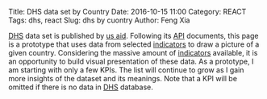 Title: DHS data set by Country
Date: 2016-10-15 11:00
Category: REACT
Tags: dhs, react
Slug: dhs by cuontry
Author: Feng Xia

[DHS][] data set is published by [us aid][]. Following its [API][]
documents, this page is a prototype that
uses data from selected [indicators][]
to draw a picture of a given country.  Considering the massive
amount of [indicators][] available, it is an opportunity
to build visual presentation of these data. As a prototype,
I am starting with only a few KPIs. The list will continue
to grow as I gain more insights of the dataset and its meanings.
Note that a KPI will be
omitted if there is no data in [DHS][] database.

[dhs]: http://dhsprogram.com/data/
[us aid]: https://www.usaid.gov/
[api]: http://api.dhsprogram.com/#/index.html
[indicators]: http://api.dhsprogram.com/#/api-indicators.cfm

<div id="dhs"></div>

<script type="text/babel">

var randomId = function(){
    return "DHS"+(Math.random()*1e32).toString(12);
};

var CountryAlphabeticList = React.createClass({
    render: function(){
        var letter = this.props.letter;
        var setCountry = this.props.setCountry;
        var fields = this.props.countries.map(function(c){
            if (c.CountryName.startsWith(letter) || letter.toLowerCase()=="all"){
                return (
                    <li key={c.DHS_CountryCode} style={{marginTop:"0.7em"}}>
                    <button className="btn btn-default"
                        onClick={setCountry.bind(null,c.DHS_CountryCode)}
                    >
                        {c.CountryName} ({c.DHS_CountryCode})
                    </button>
                    </li>
                );
            }
        });

        return (
            <div>
                <h3>{this.props.letter}</h3>
                <ul className="list-inline">
                    {fields}
                </ul>
            </div>
        );
    }
});

var CountryBox = React.createClass({
    getInitialState: function(){
        return {
            countries: [],
            index: "A",
            loading: true
        }
    },
    componentWillMount: function(){
        var that = this;
        var apiUrl= "http://api.dhsprogram.com/rest/dhs/countries?returnFields=CountryName,DHS_CountryCode&f=json";

        // Get data
        j$.ajax({
            url: apiUrl,
            dataType: "json",
            method: "GET",
            success: function(resp){
                if ((typeof resp != "undefined") && resp){
                    that.setState({
                        countries: resp.Data,
                        loading: false
                    });
                }
            } // end of success
        });
    },
    setIndex: function(letter){
        this.setState({
            index: letter
        });
    },
    render: function(){
        var alphabet = "abcdefghijklmnopqrstuvwxyz".toUpperCase().split("");
        alphabet.unshift("All");
        var current = this.state.index;
        var setIndex = this.setIndex;
        var index = alphabet.map(function(letter){
            var highlight = current==letter?"myhighlight":"";
            return (
                <li key={letter} onClick={setIndex.bind(null,letter)}>
                    <a className={highlight}>{letter}</a>
                </li>
            );
        });
        return (
            <div className="page-header">
                {this.state.loading?
                    <i className="fa fa-spinner">Loading</i>
                : null}
                <ul className="list-inline">
                    {index}
                </ul>
                <CountryAlphabeticList
                    letter={this.state.index}
                    countries={this.state.countries}
                    setCountry={this.props.setCountry} />
            </div>
        );
    }
});

var RootBox = React.createClass({
    getInitialState: function(){
        return {
            countryCode: null,
            graphs: [{
                title: "Age-specific fertility rate for the three years preceding the survey, expressed per 1,000 women",
                indicators:[
                    "FE_FRTR_W_A15",
                    "FE_FRTR_W_A20",
                    "FE_FRTR_W_A25",
                    "FE_FRTR_W_A30",
                    "FE_FRTR_W_A35",
                    "FE_FRTR_W_A40",
                    "FE_FRTR_W_A45",
                ],
                type: "bar"
            },{
                title:"HIV prevalence among couples",
                indicators:[
                    "HA_HPAC_B_CPP",
                    "HA_HPAC_B_CPN",
                    "HA_HPAC_B_CNP",
                    "HA_HPAC_B_CNN"
                ],
                type: "bar"
            }]
        }
    },
    setCountry: function(code){
        this.setState({
            countryCode: code
        });
    },
    render: function(){
        var countryCode = this.state.countryCode;
        var graphs = this.state.graphs.map(function(g){
            var id = randomId();
            return (
                <D3GraphContainer
                    key={id}
                    countryCode={countryCode}
                    {...g}
                />
            );
        });
        return (
            <div>
                <CountryBox setCountry={this.setCountry} />
                {graphs}
            </div>
        );
    }
});

var D3GraphContainer = React.createClass({
    getInitialState: function(){
        return {
            countryCode: "",
            data: []
        }
    },
    getData:function(countryCode, indicators){
        // Set up URL
        var that = this;
        var baseUrl = "http://api.dhsprogram.com/rest/dhs/v4/data?";
        var queries = {
            "countryIds": countryCode,
            "indicatorIds": indicators.join(",")
        };
        var tmp = [];
        for (var key in queries){
            var val = queries[key];
            if (val && (val.length > 0)){
                tmp.push(key + "=" + val);
            }
        }
        var apiUrl = baseUrl+tmp.join("&");
        console.log(apiUrl);

        // Get data
        j$.ajax({
            url: apiUrl,
            dataType: "json",
            method: "GET",
            success: function(resp){
                if ((typeof resp != "undefined") && resp){
                    that.setState({
                        data: resp.Data,
                        countryCode: countryCode
                    });
                }
            } // end of success
        });
    },
    componentWillMount: function(){
        this.debounceGetData = _.debounce(function(countryCode, indicators){
            this.getData(countryCode, indicators);
        }, 500);

        // container id
        this.containerId = randomId();
    },
    render: function(){
        // Update data if country code has changed
        if (this.props.countryCode && !_.isEqual(this.state.countryCode, this.props.countryCode)){
            this.debounceGetData(this.props.countryCode, this.props.indicators);
        }
        return (
            <div>
                {this.state.data.length>0?
                <div>
                    <h3>
                        {this.props.countryCode}
                    </h3>
                    <D3GraphBox containerId={this.containerId}
                        data={this.state.data}
                        title={this.props.title}
                        type={this.props.type} />
                </div>
                :null}
            </div>
        );
    }
});

var D3GraphBox = React.createClass({
    getInitialState: function(){
        return {
            prevData: []
        }
    },
    cleanData:function(data){
        var tmp = data.slice(); // make a copy
        for (var i = 0; i<data.length; i++){
            tmp[i].SurveyYear = ""+tmp[i].SurveyYear;
        }
        return tmp;
    },
    makeViz: function(data){
        this.viz = d3plus.viz().container("#"+this.props.containerId)
            .data(this.cleanData(data))
            .type(this.props.type.toLowerCase())
            .id("Indicator")
            .color("Indicator")
            .text("Indicator")
            .y("Value")
            .x("SurveyYear")
            .draw();
    },
    componentDidMount: function(){
        // Initialize graph
        this.makeViz(this.props.data);

        // Set up data updater
        var that = this;
        this.debounceUpdate = _.debounce(function(data){
            that.viz.data(this.cleanData(data));
            that.viz.draw();
            // Save data
            that.setState({
                prevData: data
            });
        }, 200);
    },
    render: function(){
        // Update graph only when data has changed
        if (this.viz && !_.isEqual(this.state.prevData, this.props.data)){
            this.debounceUpdate(this.props.data);
        }
        return (
            <figure id={this.props.containerId} style={{minHeight:"500px"}}>
                <figcaption>{this.props.title}</figcaption>
            </figure>
        );
    }
});



ReactDOM.render(
    <RootBox />,
    document.getElementById("dhs")
);
</script>
